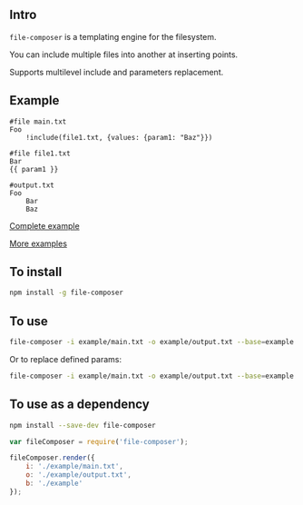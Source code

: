 ## Intro

`file-composer` is a templating engine for the filesystem.

You can include multiple files into another at inserting points.

Supports multilevel include and parameters replacement.

## Example

```
#file main.txt
Foo
    !include(file1.txt, {values: {param1: "Baz"}})

#file file1.txt
Bar
{{ param1 }}

#output.txt
Foo
    Bar
    Baz
```

[Complete example](https://github.com/thegameofcode/file-composer/tree/master/examples/conditional_times_table_example)

[More examples](https://github.com/IGZJavierPerez/file-composer/blob/master/test/test.js)

## To install

```bash
npm install -g file-composer
```

## To use

```bash
file-composer -i example/main.txt -o example/output.txt --base=example
```

Or to replace defined params:

```bash
file-composer -i example/main.txt -o example/output.txt --base=example -v param1:123
```


## To use as a dependency

```bash
npm install --save-dev file-composer
```

```javascript
var fileComposer = require('file-composer');

fileComposer.render({
	i: './example/main.txt',
	o: './example/output.txt',
	b: './example'
});
```

